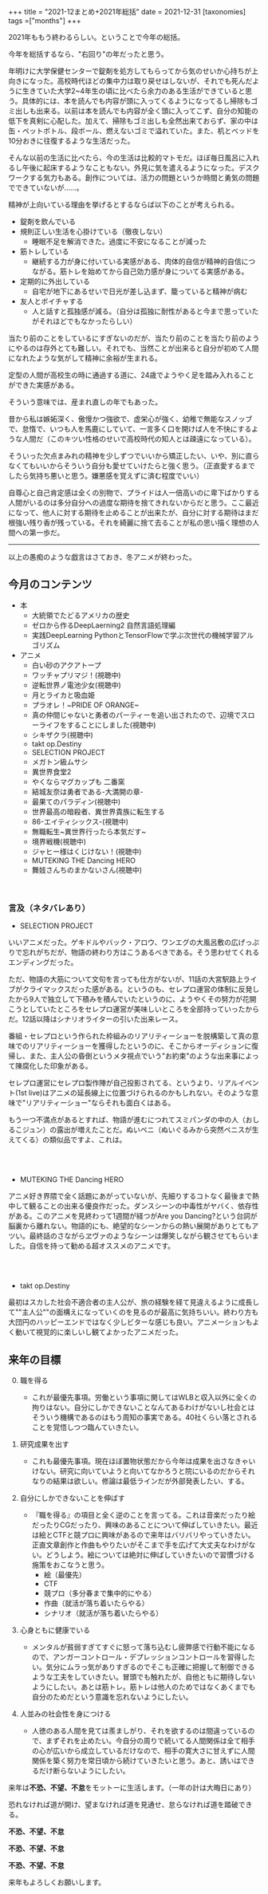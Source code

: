 +++
title = "2021-12まとめ+2021年総括"
date = 2021-12-31
[taxonomies]
tags =["months"]
+++

2021年ももう終わるらしい。ということで今年の総括。

<!-- more -->

今年を総括するなら、"右回り"の年だったと思う。

年明けに大学保健センターで錠剤を処方してもらってから気のせいか心持ちが上向きになった。高校時代ほどの集中力は取り戻せはしないが、それでも死んだように生きていた大学2~4年生の頃に比べたら余力のある生活ができていると思う。具体的には、本を読んでも内容が頭に入ってくるようになってるし掃除もゴミ出しも出来る。以前は本を読んでも内容が全く頭に入ってこず、自分の知能の低下を真剣に心配した。加えて、掃除もゴミ出しも全然出来ておらず、家の中は缶・ペットボトル、段ボール、燃えないゴミで溢れていた。また、机とベッドを10分おきに往復するような生活だった。

そんな以前の生活に比べたら、今の生活は比較的マトモだ。ほぼ毎日風呂に入れるし午後に起床するようなこともない。外見に気を遣えるようになった。デスクワークする気力もある。創作については、活力の問題というか時間と勇気の問題でできていないが……。

精神が上向いている理由を挙げるとするならば以下のことが考えられる。

+ 錠剤を飲んでいる
+ 規則正しい生活を心掛けている（徹夜しない）
    + 睡眠不足を解消できた。過度に不安になることが減った
+ 筋トレしている
    + 継続する力が身に付いている実感がある、肉体的自信が精神的自信につながる。筋トレを始めてから自己効力感が身についてる実感がある。
+ 定期的に外出している
    + 自宅が地下にあるせいで日光が差し込まず、籠っていると精神が病む
+ 友人とボイチャする
    + 人と話すと孤独感が減る。（自分は孤独に耐性があると今まで思っていたがそれほどでもなかったらしい）

当たり前のことをしているにすぎないのだが、当たり前のことを当たり前のようにやるのは存外とても難しい。それでも、当然ことが出来ると自分が初めて人間になれたような気がして精神に余裕が生まれる。

定型の人間が高校生の時に通過する道に、24歳でようやく足を踏み入れることができた実感がある。

そういう意味では、産まれ直しの年でもあった。

昔から私は嫉妬深く、傲慢かつ強欲で、虚栄心が強く、幼稚で無能なスノッブで、怠惰で、いつも人を馬鹿にしていて、一言多く口を開けば人を不快にするような人間だ（このキツい性格のせいで高校時代の知人とは疎遠になっている）。

そういった欠点まみれの精神を少しずつでいいから矯正したい、いや、別に直らなくてもいいからそういう自分も愛せていけたらと強く思う。（正直愛するまでしたら気持ち悪いと思う。嫌悪感を覚えずに済む程度でいい）

自尊心と自己肯定感は全くの別物で、プライドは人一倍高いのに卑下ばかりする人間がいるのは多分自分への過度な期待を捨てきれないからだと思う。ここ最近になって、他人に対する期待を止めることが出来たが、自分に対する期待はまだ根強い残り香が残っている。それを綺麗に捨て去ることが私の思い描く理想の人間への第一歩だ。

---

以上の愚痴のような戯言はさておき、冬アニメが終わった。

## 今月のコンテンツ
+ 本
    + 大統領でたどるアメリカの歴史
    + ゼロから作るDeepLaerning2 自然言語処理編
    + 実践DeepLearning PythonとTensorFlowで学ぶ次世代の機械学習アルゴリズム
+ アニメ
    + 白い砂のアクアトープ
    + ワッチャプリマジ！(視聴中)
    + 逆転世界ノ電池少女(視聴中)
    + 月とライカと吸血姫
    + プラオレ！~PRIDE OF ORANGE~
    + 真の仲間じゃないと勇者のパーティーを追い出されたので、辺境でスローライフをすることにしました(視聴中)
    + シキザクラ(視聴中)
    + takt op.Destiny
    + SELECTION PROJECT
    + メガトン級ムサシ
    + 異世界食堂2
    + やくならマグカップも 二番窯
    + 結城友奈は勇者である-大満開の章-
    + 最果てのパラディン(視聴中)
    + 世界最高の暗殺者、異世界貴族に転生する
    + 86-エイティシックス-(視聴中)
    + 無職転生~異世界行ったら本気だす~
    + 境界戦機(視聴中)
    + ジャヒー様はくじけない！(視聴中)
    + MUTEKING THE Dancing HERO
    + 舞妓さんちのまかないさん(視聴中)

<br>

### 言及（ネタバレあり）

+ SELECTION PROJECT

いいアニメだった。ゲキドルやバック・アロウ、ワンエグの大風呂敷の広げっぷりで忘れがちだが、物語の終わり方はこうあるべきである。そう思わせてくれるエンディングだった。

ただ、物語の大筋について文句を言っても仕方がないが、11話の大宮駅路上ライブがクライマックスだった感がある。というのも、セレプロ運営の体制に反発したから9人で独立して下積みを積んでいたというのに、ようやくその努力が花開こうとしていたところをセレプロ運営が美味しいところを全部持っていったからだ。12話以降はシナリオライターの引いた出来レース。

番組・セレプロという作られた枠組みのリアリティーショーを脱構築して真の意味でのリアリティーショーを獲得したというのに、そこからオーディションに復帰し、また、主人公の昏倒というメタ視点でいう"お約束"のような出来事によって陳腐化した印象がある。

セレプロ運営にセレプロ製作陣が自己投影されてる、というより、リアルイベント(1st live)はアニメの延長線上に位置づけられるのかもしれない。そのような意味で"リアリティーショー"ならそれも面白くはある。

もう一つ不満点があるとすれば、物語が進むにつれてスミパンダの中の人（おしるこジュン）の露出が増えたことだ。ぬいペニ（ぬいぐるみから突然ペニスが生えてくる）の類似品ですよ、これは。

<br><br>

+ MUTEKING THE Dancing HERO

アニメ好き界隈で全く話題にあがっていないが、先細りするコトなく最後まで熱中して観ることの出来る優良作だった。ダンスシーンの中毒性がヤバく、依存性がある。このアニメを見終わって1週間が経つがAre you Dancing?という台詞が脳裏から離れない。物語的にも、絶望的なシーンからの熱い展開がありとてもアツい。最終話のさながらヱヴァのようなシーンは爆笑しながら観させてもらいました。自信を持って勧める超オススメのアニメです。

<br><br>

+ takt op.Destiny

最初はスカした社会不適合者の主人公が、旅の経験を経て見違えるように成長して""主人公""の面構えになっていくのを見るのが最高に気持ちいい。終わり方も大団円のハッピーエンドではなく少しビターな感じも良い。アニメーションもよく動いて視覚的に楽しいし観てよかったアニメだった。

## 来年の目標

0. 職を得る
    + これが最優先事項。労働という事項に関してはWLBと収入以外に全くの拘りはない。自分にしかできないことなんてあるわけがないし社会とはそういう機構であるのはもう周知の事実である。40社くらい落とされることを覚悟しつつ臨んていきたい。

1. 研究成果を出す
    + これも最優先事項。現在ほぼ置物状態だから今年は成果を出さなきゃいけない。研究に向いていようと向いてなかろうと院にいるのだからそれなりの結果は欲しい。修論は最低ラインだが外部発表したい、する。

2. 自分にしかできないことを伸ばす
    + 『職を得る』の項目と全く逆のことを言ってる。これは音楽だったり絵だったりCGだったり、興味のあることについて伸ばしていきたい。最近は絵とCTFと競プロに興味があるので来年はバリバリやっていきたい。正直文章創作と作曲もやりたいがそこまで手を広げて大丈夫なわけがない。どうしよう。絵については絶対に伸ばしていきたいので習慣づける施策をおこなうと思う。
        + 絵（最優先）
        + CTF
        + 競プロ（多分春まで集中的にやる）
        + 作曲（就活が落ち着いたらやる）
        + シナリオ（就活が落ち着いたらやる）

3. 心身ともに健康でいる
    + メンタルが貧弱すぎてすぐに怒って落ち込むし疲弊感で行動不能になるので、アンガーコントロール・デプレッションコントロールを習得したい。気分にムラっ気がありすぎるのでそこも正確に把握して制御できるような工夫をしていきたい。冒頭でも触れたが、自他ともに期待しないようにしたい。あとは筋トレ。筋トレは他人のためではなくあくまでも自分のためだという意識を忘れないようにしたい。

4. 人並みの社会性を身につける
    + 人徳のある人間を見ては羨ましがり、それを欲するのは間違っているので、まずそれを止めたい。今自分の周りで続いてる人間関係は全て相手の心が広いから成立しているだけなので、相手の寛大さに甘えずに人間関係を築く努力を常日頃から続けていきたいと思う。あと、誘いはできるだけ断らないようにしたい。

来年は**不恐、不望、不怠**をモットーに生活します。（一年の計は大晦日にあり）

恐れなければ道が開け、望まなければ道を見通せ、怠らなければ道を踏破できる。

**不恐、不望、不怠**

**不恐、不望、不怠**

**不恐、不望、不怠**

来年もよろしくお願いします。